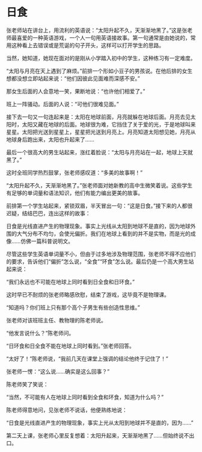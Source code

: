 # 日食

张老师站在讲台上，用流利的英语说：“太阳升起不久，天渐渐地黑了。”这是张老师最喜爱的一种英语游戏，一个人一句用英语接故事。第一句通常是由她说的，常用这种看上去错误或是荒诞的句子开头，这样可以打开学生的思路。
  

 当然，她知道，她现在面对的是刚从小学踏入初中的学生，这种练习有一定难度。
  

 “太阳与月亮在天上遇到了麻烦。”前排一个形如小豆子的男孩说。在他后排的女生想都没想立即站起来说：“他们因彼此见面难而深感不安。” 
  

 那女生后面的人会意地一笑，果断地说：“也许他们相爱了。” 
  

 班上一阵骚动。后面的人说：“可他们很难见面。” 
  

 接下去一句又一句连起来是：太阳在地球前面，月亮就躲在地球后面。月亮去见太阳时，太阳又藏在地球的后面。地球很为难，它挡住了关于爱的光，于是地球叫来星星。太阳把光送到星星上，星星把光送到月亮上。月亮知道太阳想见她，月亮从地球身后跑出来，太阳也升起来了……
  

 最后一个很高大的男生站起来，涨红着脸说：“太阳与月亮站在一起，地球上天就黑了。” 
  

 这时全班同学热烈鼓掌，张老师感叹道：“多美的故事啊！” 
  

 “太阳升起不久，天渐渐地黑了。”张老师面对她新教的高中生微笑着说。这些学生有足够的单词量和语法知识，他们有能力编出更美的故事。
  

 前排第一个学生站起来，紧锁双眉，半天冒出一句：“这是日食。”接下来的人都很迟疑，结结巴巴，连出这样的故事：
  

 日食是光线直进产生的物理现象。事实上光线从太阳到地球不是直的，因为地球外围的大气分布不均匀，会使光偏折。我们在地球上看到的并不是实物，而是光的成像……仿佛一篇科普说明文。
  

 尽管这些学生英语单词量不小，但由于过多地涉及物理范围，张老师不得不应他们的要求，告诉他们“偏折”怎么说，“全食”“环食”怎么说。最后仍是一个高大男生站起来说：
  

 “我们永远也不可能在地球上同时看到日全食和日环食。” 
  

 这时早已不耐烦的张老师略感欣慰，结束了游戏，这毕竟不是物理课。
  

 “知道吗？你们班上只有那个高个子男生有些创造性思维。” 
  

  张老师对该班班主任、教物理的陈老师说。
  

 “他发言说什么？”陈老师问。
  

 “日环食和日全食不能在地球上同时看到。”张老师回答。
  

 “太好了！”陈老师说，“我前几天在课堂上强调的结论他终于记住了！” 
  

 张老师一愣：“这么说……确实是这么回事？” 
  

 陈老师笑了笑说： 

“当然，不可能有人在地球上同时看到全食和环食，知道为什么吗？” 
  

 陈老师得意地问，见张老师不说话，他便熟练地说： 

“日食是光线直进产生的物理现象，事实上光从太阳到地球并不是直的，因为……” 
  

 第二天上课，张老师心里反复想着：太阳升起来，天渐渐地黑了……但始终说不出口。
  